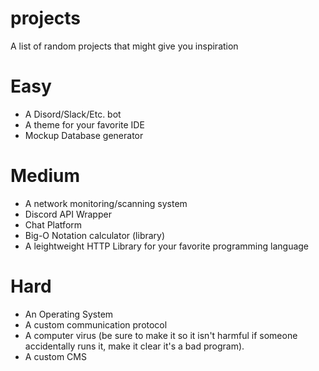 # projects
A list of random projects that might give you inspiration

# Easy
- A Disord/Slack/Etc. bot
- A theme for your favorite IDE
- Mockup Database generator

# Medium
- A network monitoring/scanning system
- Discord API Wrapper
- Chat Platform
- Big-O Notation calculator (library)
- A leightweight HTTP Library for your favorite programming language

# Hard
- An Operating System
- A custom communication protocol
- A computer virus (be sure to make it so it isn't harmful if someone accidentally runs it, make it clear it's a bad program).
- A custom CMS
